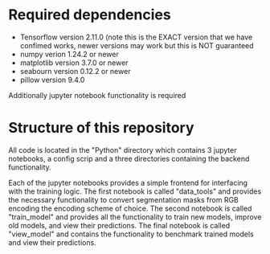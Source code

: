 # Required dependencies
* Tensorflow version 2.11.0 (note this is the EXACT version that we have confimed works, newer versions may work but this is NOT guaranteed
* numpy verion 1.24.2 or newer
* matplotlib version 3.7.0 or newer
* seabourn version 0.12.2 or newer
* pillow version 9.4.0

Additionally jupyter notebook functionality is required

# Structure of this repository
All code is located in the "Python" directory which contains 3 jupyter notebooks, a config scrip and a three directories containing the backend functionality.

Each of the jupyter notebooks provides a simple frontend for interfacing with the training logic. The first notebook is called "data_tools" and provides the necessary functionality to convert segmentation masks from RGB encoding the encoding scheme of choice. The second notebook is called "train_model" and provides all the functionality to train new models, improve old models, and view their predictions. The final notebook is called "view_model" and contains the functionality to benchmark trained models and view their predictions.